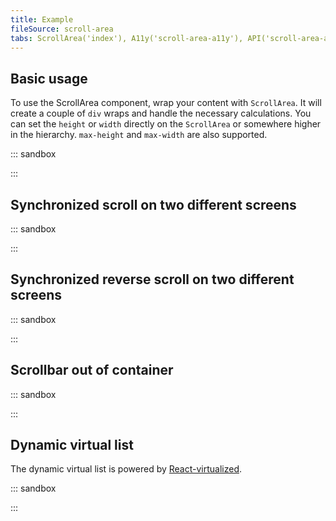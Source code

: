 ```yaml
---
title: Example
fileSource: scroll-area
tabs: ScrollArea('index'), A11y('scroll-area-a11y'), API('scroll-area-api'), Example('scroll-area-code'), Changelog('scroll-area-changelog')
---
```


## Basic usage

To use the ScrollArea component, wrap your content with `ScrollArea`. It will create a couple of `div` wraps and handle the necessary calculations. You can set the `height` or `width` directly on the `ScrollArea` or somewhere higher in the hierarchy. `max-height` and `max-width` are also supported.

::: sandbox

<script lang="tsx">
import React from 'react';
import styled from 'styled-components';
import Scroll from '@semcore/ui/scroll-area';

const Block = styled.div`
  display: inline-block;
  margin: 10px;
  width: 120px;
  height: 120px;
  background-color: ${() => getRandomColor()};
`;

let randomIndex = 1;
const stableRandom = () =>
  Math.abs(Math.sin(Math.exp(Math.PI * randomIndex * Math.cos(100 - randomIndex++))));
function getRandomColor() {
  const letters = '0123456789ABCDEF';
  let color = '#';
  for (let i = 0; i < 6; i++) {
    color += letters[Math.floor(stableRandom() * 16)];
  }
  return color;
}

class Demo extends React.PureComponent {
  render() {
    return (
      <Scroll h={300}>
        {[...new Array(100)].map((_, index) => (
          <Block ind={index} key={index} />
        ))}
      </Scroll>
    );
  }
}
</script>

:::

## Synchronized scroll on two different screens

::: sandbox

<script lang="tsx">
import React from 'react';
import styled from 'styled-components';
import { Box, Flex } from '@semcore/ui/flex-box';
import ScrollArea from '@semcore/ui/scroll-area';

let randomIndex = 1;
const stableRandom = () =>
  Math.abs(Math.sin(Math.exp(Math.PI * randomIndex * Math.cos(100 - randomIndex++))));
function getRandomColor() {
  const letters = '0123456789ABCDEF';
  let color = '#';
  for (let i = 0; i < 6; i++) {
    color += letters[Math.floor(stableRandom() * 16)];
  }
  return color;
}

const Block = styled.div`
  display: inline-block;
  margin: 10px;
  width: 120px;
  height: 120px;
  background-color: ${() => getRandomColor()};
`;

class Demo extends React.PureComponent {
  controlled: any;
  handleMainScroll = (e) => {
    this.controlled.scrollTop = e.currentTarget.scrollTop;
  };

  componentDidMount() {
    this.controlled.scrollTop = 0;
  }

  render() {
    return (
      <Flex>
        <Box style={{ position: 'relative' }}>
          <h2>Main</h2>
          <ScrollArea w={300} h={300}>
            <ScrollArea.Container onScroll={this.handleMainScroll}>
              {[...new Array(100)].map((_, index) => (
                <Block ind={index} key={index} />
              ))}
            </ScrollArea.Container>
            <ScrollArea.Bar />
          </ScrollArea>
        </Box>

        <Box>
          <h2>Controlled</h2>
          <ScrollArea w={300} h={300}>
            <ScrollArea.Container
              ref={(node) => {
                this.controlled = node;
              }}
            >
              {[...new Array(100)].map((_, index) => (
                <Block ind={index} key={index} />
              ))}
            </ScrollArea.Container>
            <ScrollArea.Bar />
          </ScrollArea>
        </Box>
      </Flex>
    );
  }
}
</script>

:::

## Synchronized reverse scroll on two different screens

::: sandbox

<script lang="tsx">
import React from 'react';
import styled from 'styled-components';
import { Box, Flex } from '@semcore/ui/flex-box';
import ScrollArea from '@semcore/ui/scroll-area';

let randomIndex = 1;
const stableRandom = () =>
  Math.abs(Math.sin(Math.exp(Math.PI * randomIndex * Math.cos(100 - randomIndex++))));
function getRandomColor() {
  const letters = '0123456789ABCDEF';
  let color = '#';
  for (let i = 0; i < 6; i++) {
    color += letters[Math.floor(stableRandom() * 16)];
  }
  return color;
}

const Block = styled.div`
  display: inline-block;
  margin: 10px;
  width: 120px;
  height: 120px;
  background-color: ${() => getRandomColor()};
`;

class Demo extends React.PureComponent {
  mirror: any;
  handleScrollMain = (e) => {
    this.mirror.scrollTop =
      this.mirror.scrollHeight - this.mirror.clientHeight - e.currentTarget.scrollTop;
  };

  componentDidMount() {
    this.mirror.scrollTop = this.mirror.scrollHeight - this.mirror.clientHeight;
  }

  render() {
    return (
      <Flex>
        <Box style={{ position: 'relative' }}>
          <h2>Main</h2>
          <ScrollArea w={300} h={300}>
            <ScrollArea.Container onScroll={this.handleScrollMain}>
              {[...new Array(100)].map((_, index) => (
                <Block ind={index} key={index} />
              ))}
            </ScrollArea.Container>
            <ScrollArea.Bar />
          </ScrollArea>
        </Box>

        <Box>
          <h2>Reversed mirror</h2>
          <ScrollArea w={300} h={300}>
            <ScrollArea.Container
              ref={(node) => {
                this.mirror = node;
              }}
            >
              <Flex flexWrap reverse>
                {[...new Array(100)].map((_, index) => (
                  <Block ind={index} key={index} />
                ))}
              </Flex>
            </ScrollArea.Container>
            <ScrollArea.Bar />
          </ScrollArea>
        </Box>
      </Flex>
    );
  }
}
</script>

:::

## Scrollbar out of container

::: sandbox

<script lang="tsx">
import React, { useRef } from 'react';
import styled from 'styled-components';
import { Box, Flex } from '@semcore/ui/flex-box';
import ScrollArea from '@semcore/ui/scroll-area';

let randomIndex = 1;
const stableRandom = () =>
  Math.abs(Math.sin(Math.exp(Math.PI * randomIndex * Math.cos(100 - randomIndex++))));
function getRandomColor() {
  const letters = '0123456789ABCDEF';
  let color = '#';
  for (let i = 0; i < 6; i++) {
    color += letters[Math.floor(stableRandom() * 16)];
  }
  return color;
}

const Block = styled.div`
  display: inline-block;
  margin: 10px;
  width: 120px;
  height: 120px;
  background-color: ${() => getRandomColor()};
`;

const Demo = () => {
  const containerRef = useRef();
  return (
    <Flex>
      <Box style={{ position: 'relative' }}>
        <ScrollArea w={600} hMax={400} shadow>
          <ScrollArea.Container ref={containerRef}>
            <Box w={1200}>
              {[...new Array(100)].map((_, index) => (
                <Block ind={index} key={index} />
              ))}
            </Box>
          </ScrollArea.Container>
          <ScrollArea.Bar orientation='vertical' />
        </ScrollArea>
        <br />
        <br />
        <br />
        <br />
        <br />
        <ScrollArea.Bar
          container={containerRef}
          orientation='horizontal'
          w={200}
          h={40}
          style={{ background: 'rgba(0,0,0,0.1)' }}
        >
          <ScrollArea.Bar.Slider h={30} />
        </ScrollArea.Bar>
      </Box>
    </Flex>
  );
};
</script>

:::

## Dynamic virtual list

The dynamic virtual list is powered by [React-virtualized](https://github.com/bvaughn/react-virtualized).

::: sandbox

<script lang="tsx">
import React, { useRef, useState } from 'react';
import { findDOMNode } from 'react-dom';
import styled from 'styled-components';
import ScrollArea from '@semcore/ui/scroll-area';
import { Box, Flex } from '@semcore/ui/flex-box';
import { Text } from '@semcore/ui/typography';
import Button from '@semcore/ui/button';
import { List } from 'react-virtualized';

const Block = styled.div`
  display: inline-flex;
  width: 120px;
  height: 120px;
  border: 1px solid black;
`;

const list = [...new Array(6)];
const renderRow = ({ key, index, style }) => {
  return (
    <Block key={key} style={style}>
      <Text bold size={200} m='auto'>
        {index + 1}
      </Text>
    </Block>
  );
};

const Demo = () => {
  const [data, setData] = useState(list);
  const innerRef = useRef();
  const ref = (node) => {
    node = findDOMNode(node);
    if (node) {
      innerRef.current = node.querySelector('.ReactVirtualized__Grid__innerScrollContainer');
    }
  };

  return (
    <Flex direction='column' inline>
      <Flex alignItems='center' mb={2}>
        <Button
          onClick={() => {
            setData(data.concat(undefined));
          }}
        >
          ADD
        </Button>
        <Button ml='10px' onClick={() => setData(data.slice(0, -1))}>
          REMOVE
        </Button>
        <Text bold ml='10px'>
          Count: {data.length}
        </Text>
      </Flex>
      <Box h={500}>
        {data.length ? (
          <ScrollArea inner={innerRef}>
            <ScrollArea.Container
              ref={ref}
              tag={List}
              height={500}
              rowCount={data.length}
              width={500}
              rowHeight={120}
              rowRenderer={renderRow}
            />
            <ScrollArea.Bar orientation='vertical' />
          </ScrollArea>
        ) : null}
      </Box>
    </Flex>
  );
};
</script>

:::
